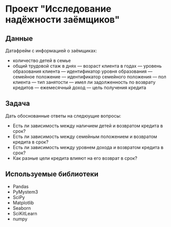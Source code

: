 # Проект "Исследование надёжности заёмщиков"

## Данные
Датафрейм с информацией о заёмщиках:
- количество детей в семье
- общий трудовой стаж в днях
— возраст клиента в годах
— уровень образования клиента
— идентификатор уровня образования
— семейное положение
— идентификатор семейного положения
— пол клиента
— тип занятости
— имел ли задолженность по возврату кредитов
— ежемесячный доход
— цель получения кредита

## Задача
Дать обоснованные ответы на следюущие вопросы:
- Есть ли зависимость между наличием детей и возвратом кредита в срок?
- Есть ли зависимость между семейным положением и возвратом кредита в срок?
- Есть ли зависимость между уровнем дохода и возвратом кредита в срок?
- Как разные цели кредита влияют на его возврат в срок?

## Используемые библиотеки
- Pandas
- PyMystem3
- SciPy
- Matplotlib
- Seaborn
- SciKitLearn
- numpy
